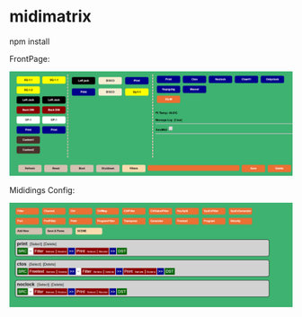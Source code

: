 # midimatrix
npm install

FrontPage:

![alt text](https://github.com/orzdk/midimatrix/blob/master/doc/frontpage.png)

Mididings Config:

![alt text](https://github.com/orzdk/midimatrix/blob/master/doc/mididingsconfig.png)